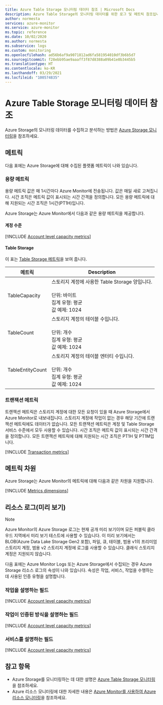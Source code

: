 ```yaml
---
title: Azure Table Storage 모니터링 데이터 참조 | Microsoft Docs
description: Azure Table Storage의 모니터링 데이터를 위한 로그 및 메트릭 참조입니다.
author: normesta
services: azure-monitor
ms.service: azure-monitor
ms.topic: reference
ms.date: 10/02/2020
ms.author: normesta
ms.subservice: logs
ms.custom: monitoring
ms.openlocfilehash: ad56b6af9a9071812ad6fa581954010df3b6b5d7
ms.sourcegitcommit: f28ebb95ae9aaaff3f87d8388a09b41e0b3445b5
ms.translationtype: HT
ms.contentlocale: ko-KR
ms.lasthandoff: 03/29/2021
ms.locfileid: "100574835"
---
```

# <a name="azure-table-storage-monitoring-data-reference"></a>Azure Table Storage 모니터링 데이터 참조

Azure Storage의 모니터링 데이터를 수집하고 분석하는 방법은 [Azure Storage 모니터링](monitor-table-storage.md)을 참조하세요.

## <a name="metrics"></a>메트릭

다음 표에는 Azure Storage에 대해 수집된 플랫폼 메트릭이 나와 있습니다. 

### <a name="capacity-metrics"></a>용량 메트릭

용량 메트릭 값은 매 1시간마다 Azure Monitor에 전송됩니다. 값은 매일 새로 고쳐집니다. 시간 조직은 메트릭 값이 표시되는 시간 간격을 정의합니다. 모든 용량 메트릭에 대해 지원되는 시간 조직은 1시간(PT1H)입니다.

Azure Storage는 Azure Monitor에서 다음과 같은 용량 메트릭을 제공합니다.

#### <a name="account-level"></a>계정 수준

[!INCLUDE [Account level capacity metrics](../../../includes/azure-storage-account-capacity-metrics.md)]

#### <a name="table-storage"></a>Table Storage

이 표는 [Table Storage 메트릭](../../azure-monitor/essentials/metrics-supported.md#microsoftstoragestorageaccountstableservices)을 보여 줍니다.

| 메트릭 | Description |
| ------------------- | ----------------- |
| TableCapacity | 스토리지 계정에 사용한 Table Storage 양입니다. <br/><br/> 단위: 바이트 <br/> 집계 유형: 평균 <br/> 값 예제: 1024 |
| TableCount   | 스토리지 계정의 테이블 수입니다. <br/><br/> 단위: 개수 <br/> 집계 유형: 평균 <br/> 값 예제: 1024 |
| TableEntityCount | 스토리지 계정의 테이블 엔터티 수입니다. <br/><br/> 단위: 개수 <br/> 집계 유형: 평균 <br/> 값 예제: 1024 |

### <a name="transaction-metrics"></a>트랜잭션 메트릭

트랜잭션 메트릭은 스토리지 계정에 대한 모든 요청이 있을 때 Azure Storage에서 Azure Monitor로 내보내집니다. 스토리지 계정에 작업이 없는 경우 해당 기간에 트랜잭션 메트릭에도 데이터가 없습니다. 모든 트랜잭션 메트릭은 계정 및 Table Storage 서비스 수준에서 모두 사용할 수 있습니다. 시간 조직은 메트릭 값이 표시되는 시간 간격을 정의합니다. 모든 트랜잭션 메트릭에 대해 지원되는 시간 조직은 PT1H 및 PT1M입니다.

[!INCLUDE [Transaction metrics](../../../includes/azure-storage-account-transaction-metrics.md)]

<a id="metrics-dimensions"></a>

## <a name="metrics-dimensions"></a>메트릭 차원

Azure Storage는 Azure Monitor의 메트릭에 대해 다음과 같은 차원을 지원합니다.

[!INCLUDE [Metrics dimensions](../../../includes/azure-storage-account-metrics-dimensions.md)]

## <a name="resource-logs-preview"></a>리소스 로그(미리 보기)

> [!NOTE]
> Azure Monitor의 Azure Storage 로그는 현재 공개 미리 보기이며 모든 퍼블릭 클라우드 지역에서 미리 보기 테스트에 사용할 수 있습니다. 이 미리 보기에서는 BLOB(Azure Data Lake Storage Gen2 포함), 파일, 큐, 테이블, 범용 v1의 프리미엄 스토리지 계정, 범용 v2 스토리지 계정에 로그를 사용할 수 있습니다. 클래식 스토리지 계정은 지원되지 않습니다.

다음 표에는 Azure Monitor Logs 또는 Azure Storage에서 수집되는 경우 Azure Storage 리소스 로그의 속성이 나와 있습니다. 속성은 작업, 서비스, 작업을 수행하는 데 사용된 인증 유형을 설명합니다.

### <a name="fields-that-describe-the-operation"></a>작업을 설명하는 필드

[!INCLUDE [Account level capacity metrics](../../../includes/azure-storage-logs-properties-operation.md)]

### <a name="fields-that-describe-how-the-operation-was-authenticated"></a>작업이 인증된 방식을 설명하는 필드

[!INCLUDE [Account level capacity metrics](../../../includes/azure-storage-logs-properties-authentication.md)]

### <a name="fields-that-describe-the-service"></a>서비스를 설명하는 필드

[!INCLUDE [Account level capacity metrics](../../../includes/azure-storage-logs-properties-service.md)]

## <a name="see-also"></a>참고 항목

- Azure Storage를 모니터링하는 데 대한 설명은 [Azure Table Storage 모니터링](monitor-table-storage.md)을 참조하세요.
- Azure 리소스 모니터링에 대한 자세한 내용은 [Azure Monitor를 사용하여 Azure 리소스 모니터링](../../azure-monitor/essentials/monitor-azure-resource.md)을 참조하세요.
